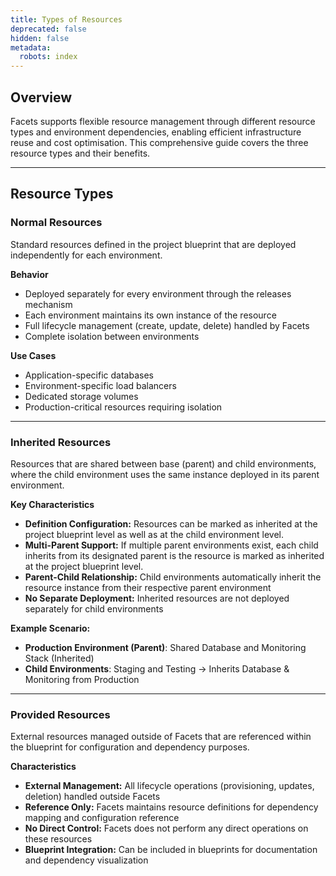 ```yaml
---
title: Types of Resources
deprecated: false
hidden: false
metadata:
  robots: index
---
```

## Overview

Facets supports flexible resource management through different resource types and environment dependencies, enabling efficient infrastructure reuse and cost optimisation. This comprehensive guide covers the three resource types and their benefits.

***

## Resource Types

### Normal Resources

Standard resources defined in the project blueprint that are deployed independently for each environment.

**Behavior**

* Deployed separately for every environment through the releases mechanism
* Each environment maintains its own instance of the resource
* Full lifecycle management (create, update, delete) handled by Facets
* Complete isolation between environments

**Use Cases**

* Application-specific databases
* Environment-specific load balancers
* Dedicated storage volumes
* Production-critical resources requiring isolation

***

### Inherited Resources

Resources that are shared between base (parent) and child environments, where the child environment uses the same instance deployed in its parent environment.

**Key Characteristics**

* **Definition Configuration:** Resources can be marked as inherited at the project blueprint level as well as at the child environment level.
* **Multi-Parent Support:** If multiple parent environments exist, each child inherits from its designated parent is the resource is marked as inherited at the project blueprint level.
* **Parent-Child Relationship:** Child environments automatically inherit the resource instance from their respective parent environment
* **No Separate Deployment:** Inherited resources are not deployed separately for child environments

**Example Scenario:**

* **Production Environment (Parent)**: Shared Database and Monitoring Stack (Inherited)
* **Child Environments**: Staging and Testing → Inherits Database & Monitoring from Production

***

### Provided Resources

External resources managed outside of Facets that are referenced within the blueprint for configuration and dependency purposes.

**Characteristics**

* **External Management:** All lifecycle operations (provisioning, updates, deletion) handled outside Facets
* **Reference Only:** Facets maintains resource definitions for dependency mapping and configuration reference
* **No Direct Control:** Facets does not perform any direct operations on these resources
* **Blueprint Integration:** Can be included in blueprints for documentation and dependency visualization